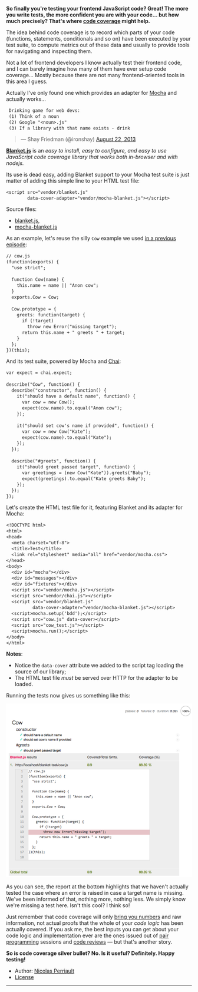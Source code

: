**So finally you're testing your frontend JavaScript code? Great! The
more you write tests, the more confident you are with your code… but how
much precisely? That's where [code
coverage](http://en.wikipedia.org/wiki/Code_coverage) might help.**

The idea behind code coverage is to record which parts of your code
(functions, statements, conditionals and so on) have been executed by
your test suite, to compute metrics out of these data and usually to
provide tools for navigating and inspecting them.

Not a lot of frontend developers I know actually test their frontend
code, and I can barely imagine how many of them have ever setup code
coverage… Mostly because there are not many frontend-oriented tools in
this area I guess.

Actually I've only found one which provides an adapter for
[Mocha](mocha.md) and actually works…

```
 Drinking game for web devs:
 (1) Think of a noun
 (2) Google "<noun>.js"
 (3) If a library with that name exists - drink
```
> — Shay Friedman (@ironshay) [August 22, 2013](https://twitter.com/ironshay/statuses/370525864523743232)

**[Blanket.js](http://blanketjs.org/)** is an *easy to install, easy to
configure, and easy to use JavaScript code coverage library that works
both in-browser and with nodejs.*

Its use is dead easy, adding Blanket support to your Mocha test suite is
just matter of adding this simple line to your HTML test file:

    <script src="vendor/blanket.js"
            data-cover-adapter="vendor/mocha-blanket.js"></script>

Source files:

* [blanket.js](https://raw.github.com/alex-seville/blanket/master/dist/qunit/blanket.min.js),
* [mocha-blanket.js](https://raw.github.com/alex-seville/blanket/master/src/adapters/mocha-blanket.js)

As an example, let's reuse the silly `Cow` example we used [in a
previous
episode](https://nicolas.perriault.net/code/2013/testing-frontend-javascript-code-using-mocha-chai-and-sinon/):

    // cow.js
    (function(exports) {
      "use strict";

      function Cow(name) {
        this.name = name || "Anon cow";
      }
      exports.Cow = Cow;

      Cow.prototype = {
        greets: function(target) {
          if (!target)
            throw new Error("missing target");
          return this.name + " greets " + target;
        }
      };
    })(this);

And its test suite, powered by Mocha and [Chai](http://chaijs.com/):

    var expect = chai.expect;

    describe("Cow", function() {
      describe("constructor", function() {
        it("should have a default name", function() {
          var cow = new Cow();
          expect(cow.name).to.equal("Anon cow");
        });

        it("should set cow's name if provided", function() {
          var cow = new Cow("Kate");
          expect(cow.name).to.equal("Kate");
        });
      });

      describe("#greets", function() {
        it("should greet passed target", function() {
          var greetings = (new Cow("Kate")).greets("Baby");
          expect(greetings).to.equal("Kate greets Baby");
        });
      });
    });

Let's create the HTML test file for it, featuring Blanket and its
adapter for Mocha:

    <!DOCTYPE html>
    <html>
    <head>
      <meta charset="utf-8">
      <title>Test</title>
      <link rel="stylesheet" media="all" href="vendor/mocha.css">
    </head>
    <body>
      <div id="mocha"></div>
      <div id="messages"></div>
      <div id="fixtures"></div>
      <script src="vendor/mocha.js"></script>
      <script src="vendor/chai.js"></script>
      <script src="vendor/blanket.js"
              data-cover-adapter="vendor/mocha-blanket.js"></script>
      <script>mocha.setup('bdd');</script>
      <script src="cow.js" data-cover></script>
      <script src="cow_test.js"></script>
      <script>mocha.run();</script>
    </body>
    </html>

**Notes**:

-   Notice the `data-cover` attribute we added to the script tag loading
    the source of our library;
-   The HTML test file *must* be served over HTTP for the adapter to be
    loaded.

Running the tests now gives us something like this:

![screenshot](blanket-coverage.png)

As you can see, the report at the bottom highlights that we haven't
actually tested the case where an error is raised in case a target name
is missing. We've been informed of that, nothing more, nothing less. We
simply know we're missing a test here. Isn't this cool? I think so!

Just remember that code coverage will only 
[bring you numbers](http://codebetter.com/karlseguin/2008/12/09/code-coverage-use-it-wisely/)
and raw information, not actual proofs that the whole of your *code
logic* has been actually covered. 
If you ask me, the best inputs you can
get about your code logic and implementation ever are the ones issued
out of [pair programming](http://www.extremeprogramming.org/rules/pair.html) sessions
and [code reviews](http://alexgaynor.net/2013/sep/26/effective-code-review/) — but
that's another story.

**So is code coverage silver bullet? No. Is it useful? Definitely. Happy
testing!**


* Author: [Nicolas Perriault](https://nicolas.perriault.net/)
* [License](http://creativecommons.org/licenses/by-sa/3.0/) 
------------------------------------------------------------------------


